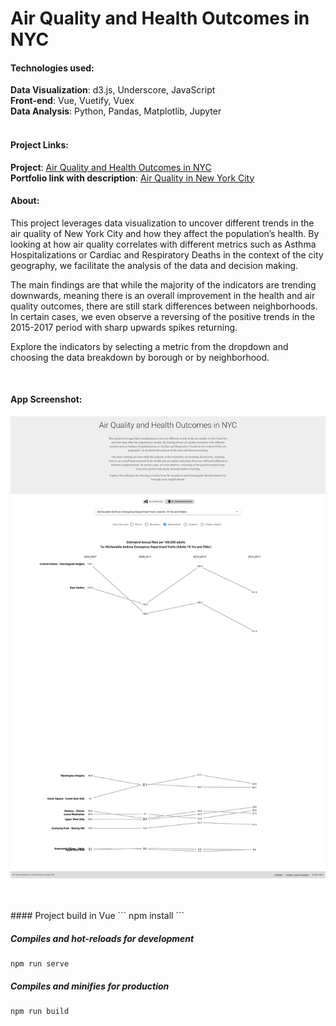 # Air Quality and Health Outcomes in NYC 

#### Technologies used:

**Data Visualization**: d3.js, Underscore, JavaScript<br>
**Front-end**: Vue, Vuetify, Vuex<br>
**Data Analysis**: Python, Pandas, Matplotlib, Jupyter
<br>
<br>
#### Project Links:
**Project**: [Air Quality and Health Outcomes in NYC](http://) <br>
**Portfolio link with description**: [Air Quality in New York City](http://) 

#### About:
This project leverages data visualization to uncover different trends in the air quality of New York City and how they affect the population’s health. By looking at how air quality correlates with different metrics such as  Asthma Hospitalizations or Cardiac and Respiratory Deaths in the context of the city geography, we facilitate the analysis of the data and decision making. 
    
The main findings are that while the majority of the indicators are trending downwards, meaning there is an overall improvement in the health and air quality outcomes, there are still stark differences between neighborhoods. In certain cases, we even observe a reversing of the positive trends in the 2015-2017 period with sharp upwards spikes returning. 

Explore the indicators by selecting a metric from the dropdown and choosing the data breakdown by borough or by neighborhood.

<br>

#### App Screenshot:
![](../project_image.png)


<br>
<br>
#### Project build in Vue
```
npm install
```

##### Compiles and hot-reloads for development
```
npm run serve
```

##### Compiles and minifies for production
```
npm run build
```